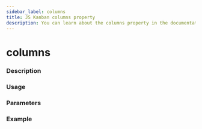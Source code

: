 ```yaml
---
sidebar_label: columns
title: JS Kanban columns property
description: You can learn about the columns property in the documentation of the JavaScript Kanban library. Browse developer guides and API reference, try out code examples and live demos.
---
```


# columns

### Description


### Usage


### Parameters


### Example

```jsx

```

